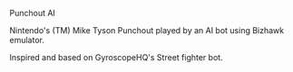 Punchout AI

Nintendo's (TM) Mike Tyson Punchout played by an AI bot using Bizhawk emulator. 

Inspired and based on GyroscopeHQ's Street fighter bot.
